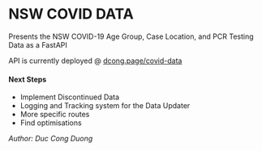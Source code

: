 # NSW COVID DATA

Presents the NSW COVID-19 Age Group, Case Location, and PCR Testing Data as a FastAPI

API is currently deployed @ [dcong.page/covid-data](dcong.page/covid-data)

#### Next Steps
- Implement Discontinued Data
- Logging and Tracking system for the Data Updater
- More specific routes
- Find optimisations


*Author: Duc Cong Duong*
